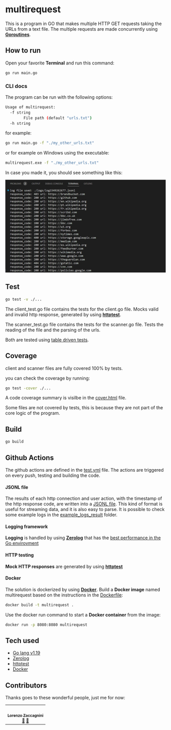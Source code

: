 # multirequest

This is a program in GO that makes multiple HTTP GET requests taking the URLs from a text file. The multiple requests are made concurrently using **[Goroutines](https://go.dev/doc/effective_go#goroutines)**.

## How to run

Open your favorite **Terminal** and run this command:

```sh
go run main.go
```

### CLI docs

The program can be run with the following options:

```sh
Usage of multirequest:
  -f string
        File path (default "urls.txt")
  -h string
```

for example:

```sh
go run main.go -f "./my_other_urls.txt"
```

or for example on Windows using the executable:

```sh
multirequest.exe -f "./my_other_urls.txt"
```

In case you made it, you should see something like this:

![multirequest](running.jpg)

## Test

```sh
go test -v ./...
```

The client_test.go file contains the tests for the client.go file. Mocks valid and invalid http response, generated by using **[httptest](https://pkg.go.dev/net/http/httptest)**.

The scanner_test.go file contains the tests for the scanner.go file. Tests the reading of the file and the parsing of the urls.

Both are tested using [table driven tests](https://dave.cheney.net/2019/05/07/prefer-table-driven-tests).

## Coverage

client and scanner files are fully covered 100% by tests.

you can check the coverage by running:

```sh
go test -cover ./...
```

A code coverage summary is visilbe in the [cover.html](cover.html) file.

Some files are not covered by tests, this is because they are not part of the core logic of the program.

## Build

```sh
go build
```

## Github Actions

The github actions are defined in the [test.yml](.github/workflows/test.yml) file. The actions are triggered on every push, testing and building the code.

#### JSONL file

The results of each http connection and user action, with the timestamp of the http response code, are written into a [JSONL file](https://jsonlines.org/). This kind of format is useful for streaming data, and it is also easy to parse. It is possible to check some example logs in the [example_logs_result](example_logs_result) folder.

#### Logging framework

**Logging** is handled by using **[Zerolog](https://pkg.go.dev/github.com/rs/zerolog)** that has the [best performance in the Go envirovment](https://github.com/rs/zerolog#benchmarks)

#### HTTP testing

**Mock HTTP responses** are generated by using **[httptest](https://pkg.go.dev/net/http/httptest)**

#### Docker

The solution is dockerized by using **[Docker](https://www.docker.com/)**. Build a **Docker image** named multirequest based on the instructions in the [Dockerfile]():

```sh
docker build -t multirequest .
```

Use the docker run command to start a **Docker container** from the image:

```sh
docker run -p 8080:8080 multirequest
```

## Tech used

- [Go lang v1.19](https://go.dev/)
- [Zerolog](https://pkg.go.dev/github.com/rs/zerolog)
- [httptest](https://pkg.go.dev/net/http/httptest)
- [Docker](https://www.docker.com/)

## Contributors

Thanks goes to these wonderful people, just me for now:

<!-- ALL-CONTRIBUTORS-LIST:START - Do not remove or modify this section -->
<!-- prettier-ignore-start -->
<!-- markdownlint-disable -->
<table>
    <td align="center"><a href=" "><img src="https://avatars.githubusercontent.com/u/18169376?s=96&v=4" width="100px;" alt=""/><br /><sub><b>Lorenzo Zaccagnini</b></sub></a><br /><a href="https://it.linkedin.com/in/lorenzo-zaccagnini" title="LinkedIn">💬</a> <a href="https://github.com/LorenzoZaccagnini" title="GitHub">📖</a></td>
</table>
<!-- markdownlint-enable -->
<!-- prettier-ignore-end -->
<!-- ALL-CONTRIBUTORS-LIST:END -->
